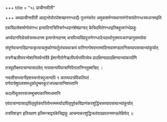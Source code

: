 +++
title = "५८ प्राचीनावीती"

+++
अथप्राचीनावीती आद्यन्तेयोरपोशच्छनगन्धाद्यैः पूजनंचरेत अमुकशर्मनयथानामंगोत्रायंतेगन्धःस्वधानमइति

एकविप्रत्वेशर्माणोयंगन्ध इत्यादिनात्रिस्त्रिर्गन्धदानंशेषंप्राग्वत् केचिदमितेगन्धाइतिबहुत्वगंन्धेप्राहुः

अर्घ्यदानभिन्नेसर्वत्रस्वधानम इत्यन्तेनदानम् अत्रपित्र्यविप्रपूजनेगन्धादेःपदार्थानुसमयःकाण्डानुसमयोवा

संपूर्णवाचनादिप्राग्वत्कृत्वाचतुष्कोणंवर्तुलंचयथाक्रमं वारिणागोमयभस्मादिनावामण्डलानिसव्यापसव्याभ्यांकुर्यात्

तत्रनैऋतीमारभ्येशानिपर्यन्तंदैवे ईशानीतोनैऋतीपर्यन्तंपित्र्येच प्रादक्षिण्याप्रादक्षिण्याभ्यांकार्याणि

तत्रपूर्वोक्तपात्राण्यासादयेत् नायसान्यपिपात्राणिपैत्तलानिनतुक्वचित् ।

नचसीसभयानीहशस्यन्तेत्रपुजान्यपि १ कास्यपात्रंविकल्पितं पर्णपात्रेषुपलाशमधूकोदुम्बरकुटजप्लक्षजानिशस्तानि

कदलीचूतपनसजम्बुचम्पकानिमध्यमानि

एवंपात्राण्यासाद्यपितृपूर्वकंपरितोभस्ममर्यादांपितृपूर्वकविप्राणंकरशुद्धिंचसव्यापसव्याभ्यांकुर्यात्

तत्रपिशङ्ग इतिरक्षाण इतिमन्त्राद्वयंकेचिद्वाहुः आचम्यकरशुद्धिजलंपादक्षालनमण्डलेक्षिपेत् ॥
